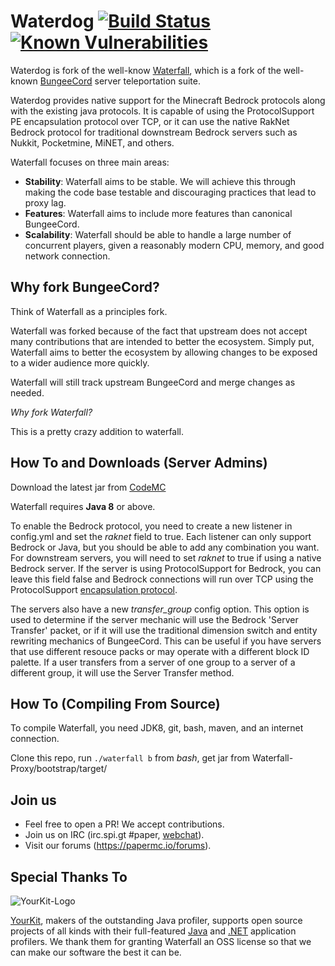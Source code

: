 Waterdog 
[![Build Status](https://ci.codemc.org/job/yesdog/job/Waterdog/badge/icon)](https://ci.codemc.org/job/yesdog/job/Waterdog/) 
[![Known Vulnerabilities](https://snyk.io/test/github/yesdog/Waterdog/badge.svg?targetFile=pom.xml)](https://snyk.io/test/github/yesdog/Waterdog?targetFile=pom.xml)
=========

Waterdog is fork of the well-know [Waterfall](https://github.com/papermc/waterfall), 
which is a fork of the well-known [BungeeCord](https://github.com/SpigotMC/BungeeCord) server teleportation suite.

Waterdog provides native support for the Minecraft Bedrock protocols along with the existing java protocols.
It is capable of using the ProtocolSupport PE encapsulation protocol over TCP, or it can use the native RakNet Bedrock protocol for traditional downstream Bedrock servers such as Nukkit, Pocketmine, MiNET, and others. 

Waterfall focuses on three main areas:

- **Stability**: Waterfall aims to be stable. We will achieve this through making the code base testable and discouraging practices that lead to proxy lag.
- **Features**: Waterfall aims to include more features than canonical BungeeCord.
- **Scalability**: Waterfall should be able to handle a large number of concurrent players, given a reasonably modern CPU, memory, and good network connection.

## Why fork BungeeCord?

Think of Waterfall as a principles fork.

Waterfall was forked because of the fact that upstream does not accept many contributions that are intended to better the ecosystem. Simply put, Waterfall aims to better
the ecosystem by allowing changes to be exposed to a wider audience more quickly.

Waterfall will still track upstream BungeeCord and merge changes as needed.

*Why fork Waterfall?*

This is a pretty crazy addition to waterfall.

## How To and Downloads (Server Admins)

Download the latest jar from [CodeMC](https://ci.codemc.org/job/yesdog/job/Waterdog/)

Waterfall requires **Java 8** or above.

To enable the Bedrock protocol, you need to create a new listener in config.yml and set the *raknet* field to true.
Each listener can only support Bedrock or Java, but you should be able to add any combination you want. For downstream
servers, you will need to set *raknet* to true if using a native Bedrock server. If the server is using
ProtocolSupport for Bedrock, you can leave this field false and Bedrock connections will run over TCP using
the ProtocolSupport [encapsulation protocol](https://github.com/ProtocolSupport/ProtocolSupport/wiki/Encapsulation-Protocol). 

The servers also have a new *transfer_group* config option. This option is used to determine if 
the server mechanic will use the Bedrock 'Server Transfer' packet, or if it will use
the traditional dimension switch and entity rewriting mechanics of BungeeCord. 
This can be useful if you have servers that use different resouce packs or may
operate with a different block ID palette. If a user transfers from a server of one
group to a server of a different group, it will use the Server Transfer method. 

## How To (Compiling From Source)

To compile Waterfall, you need JDK8, git, bash, maven, and an internet connection.

Clone this repo, run `./waterfall b` from *bash*, get jar from Waterfall-Proxy/bootstrap/target/

## Join us

* Feel free to open a PR! We accept contributions.
* Join us on IRC (irc.spi.gt #paper, [webchat](http://irc.spi.gt/iris/?nick=&channels=paper)).
* Visit our forums (https://papermc.io/forums).

## Special Thanks To

![YourKit-Logo](https://yourkit.com/images/yklogo.png)

[YourKit](https://yourkit.com/), makers of the outstanding Java profiler, supports open source projects of all kinds with their full-featured [Java](https://yourkit.com/features/) and [.NET](https://yourkit.com/dotnet/features/) application profilers. We thank them for granting Waterfall an OSS license so that we can make our software the best it can be.
